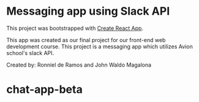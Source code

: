 # Messaging app using Slack API

This project was bootstrapped with [Create React App](https://github.com/facebook/create-react-app).

This app was created as our final project for our front-end web development course. This project is a messaging app which utilizes Avion school's slack API.

Created by:
Ronniel de Ramos and John Waldo Magalona

# chat-app-beta
